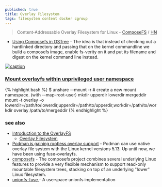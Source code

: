 ```yaml
---
published: true
title: Overlay Filesystem
tags: filesystem content docker cgroup
---
```

> Content-Addressable Overlay Filesystem for Linux - [ComposeFS](https://github.com/containers/composefs) / [HN](https://news.ycombinator.com/item?id=34524651)

- [Using Composefs in OSTree](https://blogs.gnome.org/alexl/2022/06/02/using-composefs-in-ostree/) - The idea is that instead of checking out a hardlinked directory and passing that on the kernel commandline we build a composefs image, enable fs-verity on it and put its filename and digest on the kernel command line instead.

[![caption](https://linuxconfig.org/wp-content/uploads/2022/09/01-introduction-to-the-overlayfs.png)](https://linuxconfig.org/introduction-to-the-overlayfs)

### [Mount overlayfs within unprivileged user namespace ](https://chat.openai.com/share/6b698675-65ec-4fb6-b70c-a22ce067d5ec)

{% highlight bash %}
$ unshare --mount -r			# create a new mount namespace. (with --map-root-user)
mkdir upperdir lowerdir mergeddir
mount -t overlay -o lowerdir=/path/to/lowerdir,upperdir=/path/to/upperdir,workdir=/path/to/workdir overlay /path/to/mergeddir
{% endhighlight %}

### see also
- [Introduction to the OverlayFS](https://linuxconfig.org/introduction-to-the-overlayfs)
	- [Overlay Filesystem](https://www.kernel.org/doc/html/latest/filesystems/overlayfs.html)
- [Podman is gaining rootless overlay support](https://www.redhat.com/sysadmin/podman-rootless-overlay) - Podman can use native overlay file system with the Linux kernel versions 5.13. Up until now, we have been using fuse-overlayfs.
- [composefs](https://github.com/containers/composefs#composefs) - The composefs project combines several underlying Linux features to provide a very flexible mechanism to support read-only mountable filesystem trees, stacking on top of an underlying "lower" Linux filesystem.
- [ unionfs-fuse ](https://manpages.ubuntu.com/manpages/trusty/man8/unionfs-fuse.8.html) - A userspace unionfs implementation
